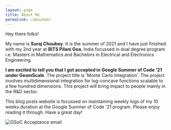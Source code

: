 ```yaml
---
layout: page
title: About Me
permalink: /aboutme/
---
```


Hey there folks!

My name is **Suraj Choubey**. It is the summer of 2021 and I have just finished with my 2nd year at **BITS Pilani Goa**, India focussed in dual degree program i.e. Masters in Mathematics and Bachelors in Electrical and Electronics Engineering.

**I am excited to tell you that I got accepted in Google Summer of Code '21 under GeomScale**. The project title is 'Monte Carlo Integration'. The project involves multidimensional integration for log-concave functions scalable to a few hundred dimensions. This project will bring impact to people mainly in the R&D sector.

This blog posts website is focussed on maintaining weekly logs of my 10 weeks duration at the Google Summer of Code '21 program. Please enjoy reading it through. Have a great day!

![GSoC Acceptance email]({{site.baseurl}}/assets/img/me2.jpg)
